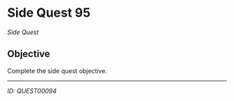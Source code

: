 # Side Quest 95

*Side Quest*

## Objective
Complete the side quest objective.

---
*ID: QUEST00094*